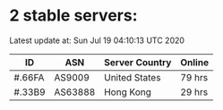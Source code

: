 # 2 stable servers:

Latest update at: Sun Jul 19 04:10:13 UTC 2020

| ID | ASN | Server Country | Online |
| -- | --- | -------------- | ------ |
| #.66FA | AS9009 | United States | 79 hrs |
| #.33B9 | AS63888 | Hong Kong | 29 hrs |

